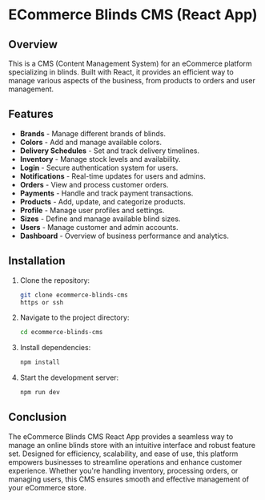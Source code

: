 # ECommerce Blinds CMS (React App)

## Overview
This is a CMS (Content Management System) for an eCommerce platform specializing in blinds. Built with React, it provides an efficient way to manage various aspects of the business, from products to orders and user management.

## Features
- **Brands** - Manage different brands of blinds.
- **Colors** - Add and manage available colors.
- **Delivery Schedules** - Set and track delivery timelines.
- **Inventory** - Manage stock levels and availability.
- **Login** - Secure authentication system for users.
- **Notifications** - Real-time updates for users and admins.
- **Orders** - View and process customer orders.
- **Payments** - Handle and track payment transactions.
- **Products** - Add, update, and categorize products.
- **Profile** - Manage user profiles and settings.
- **Sizes** - Define and manage available blind sizes.
- **Users** - Manage customer and admin accounts.
- **Dashboard** - Overview of business performance and analytics.

## Installation
1. Clone the repository:
   ```sh
   git clone ecommerce-blinds-cms
   https or ssh
   ```
2. Navigate to the project directory:
   ```sh
   cd ecommerce-blinds-cms
   ```
3. Install dependencies:
   ```sh
   npm install
   ```
4. Start the development server:
   ```sh
   npm run dev
   ```

## Conclusion
The eCommerce Blinds CMS React App provides a seamless way to manage an online blinds store with an intuitive interface and robust feature set. Designed for efficiency, scalability, and ease of use, this platform empowers businesses to streamline operations and enhance customer experience. Whether you're handling inventory, processing orders, or managing users, this CMS ensures smooth and effective management of your eCommerce store.